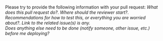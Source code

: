 Please try to provide the following information with your pull request:
_What does this pull request do?_. 
_Where should the reviewer start?_. 
_Recommendations for how to test this, or everything you are worried about?_. 
_Link to the related issue(s) is any._  
_Does anything else need to be done (notify someone, other issue, etc.) before me deploying?_  
